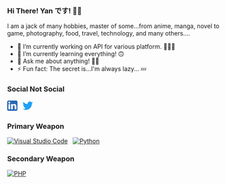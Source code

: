 ### Hi There! Yan です! 👋🏻

I am a jack of many hobbies, master of some...from anime, manga, novel to game, photography, food, travel, technology, and many others....

* 🔭 I’m currently working on API for various platform. 🧑🏻‍💻
* 🌱 I’m currently learning everything! 🙃
* 💬 Ask me about anything! 👍🏻
* ⚡ Fun fact: The secret is...I'm always lazy... 💤

### Social Not Social
[<img alt="LinkedIn" title="LinkedIn" width="24" src="res/img/linkedin.svg">][LinkedIn]
&nbsp;
[<img alt="Twitter" title="Twitter" width="24" src="res/img/twitter.svg">][Twitter]

### Primary Weapon
[<img alt="Visual Studio Code" title="Visual Studio Code" width="24" src="https://cdn.jsdelivr.net/npm/simple-icons@v3/icons/visualstudiocode.svg">][VisualStudioCode]
&nbsp;
[<img alt="Python" title="Python" width="24" src="https://cdn.jsdelivr.net/npm/simple-icons@v3/icons/python.svg">][Python]

### Secondary Weapon
[<img alt="PHP" title="PHP" width="24" src="https://cdn.jsdelivr.net/npm/simple-icons@v3/icons/php.svg">][PHP]


[LinkedIn]: https://www.linkedin.com/in/ytkme/
[Twitter]: https://twitter.com/YTKmee

[VisualStudioCode]: https://code.visualstudio.com/
[Python]: https://www.python.org/

[PHP]: https://www.php.net/
